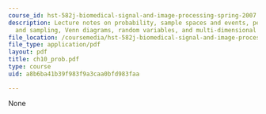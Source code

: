 ```yaml
---
course_id: hst-582j-biomedical-signal-and-image-processing-spring-2007
description: Lecture notes on probability, sample spaces and events, permutations
  and sampling, Venn diagrams, random variables, and multi-dimensional random vectors.
file_location: /coursemedia/hst-582j-biomedical-signal-and-image-processing-spring-2007/a8b6ba41b39f983f9a3caa0bfd983faa_ch10_prob.pdf
file_type: application/pdf
layout: pdf
title: ch10_prob.pdf
type: course
uid: a8b6ba41b39f983f9a3caa0bfd983faa

---
```

None